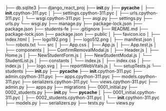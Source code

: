 ├── db.sqlite3
├── django_react_proj
    ├── __init__.py
    ├── __pycache__
    │   ├── __init__.cpython-311.pyc
    │   ├── settings.cpython-311.pyc
    │   ├── urls.cpython-311.pyc
    │   └── wsgi.cpython-311.pyc
    ├── asgi.py
    ├── settings.py
    ├── urls.py
    └── wsgi.py
├── manage.py
├── package-lock.json
├── package.json
├── students-fe
    ├── .gitignore
    ├── README.md
    ├── package-lock.json
    ├── package.json
    ├── public
    │   ├── favicon.ico
    │   ├── index.html
    │   ├── logo192.png
    │   ├── logo512.png
    │   ├── manifest.json
    │   └── robots.txt
    └── src
    │   ├── App.css
    │   ├── App.js
    │   ├── App.test.js
    │   ├── components
    │       ├── ConfirmRemovalModal.js
    │       ├── Header.js
    │       ├── Home.js
    │       ├── NewStudentForm.js
    │       ├── NewStudentModal.js
    │       └── StudentList.js
    │   ├── constants
    │       └── index.js
    │   ├── index.css
    │   ├── index.js
    │   ├── logo.svg
    │   ├── reportWebVitals.js
    │   └── setupTests.js
└── students
    ├── __init__.py
    ├── __pycache__
        ├── __init__.cpython-311.pyc
        ├── admin.cpython-311.pyc
        ├── apps.cpython-311.pyc
        ├── models.cpython-311.pyc
        ├── serializers.cpython-311.pyc
        └── views.cpython-311.pyc
    ├── admin.py
    ├── apps.py
    ├── migrations
        ├── 0001_initial.py
        ├── 0002_students.py
        ├── __init__.py
        └── __pycache__
        │   ├── 0001_initial.cpython-311.pyc
        │   ├── 0002_students.cpython-311.pyc
        │   └── __init__.cpython-311.pyc
    ├── models.py
    ├── serializers.py
    ├── tests.py
    └── views.py


